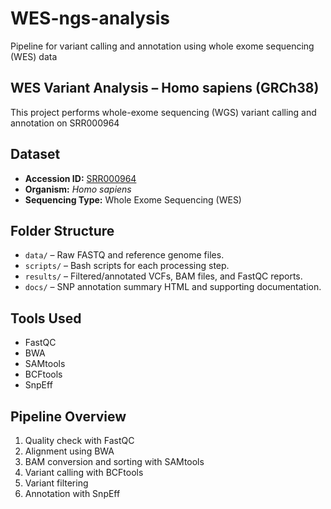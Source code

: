 # WES-ngs-analysis
Pipeline for variant calling and annotation using whole exome sequencing (WES) data


## WES Variant Analysis – Homo sapiens (GRCh38)
This project performs whole-exome  sequencing (WGS) variant calling and annotation on SRR000964

## Dataset
- **Accession ID:** [SRR000964](https://trace.ncbi.nlm.nih.gov/Traces/sra/?run=SRR000964)  
- **Organism:** *Homo sapiens*  
- **Sequencing Type:** Whole Exome Sequencing (WES)

## Folder Structure

- `data/` – Raw FASTQ and reference genome files.
- `scripts/` – Bash scripts for each processing step.
- `results/` – Filtered/annotated VCFs, BAM files, and FastQC reports.
- `docs/` – SNP annotation summary HTML and supporting documentation.

## Tools Used
- FastQC
- BWA
- SAMtools
- BCFtools
- SnpEff

## Pipeline Overview

1. Quality check with FastQC
2. Alignment using BWA
3. BAM conversion and sorting with SAMtools
4. Variant calling with BCFtools
5. Variant filtering
6. Annotation with SnpEff


